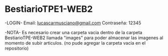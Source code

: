 # BestiarioTPE1-WEB2

-LOGIN-
Email: lucascarmusciano@gmail.com
Contraseña: 12345

-NOTA-
Es necesario crear una carpeta vacia dentro de la carpeta BestiarioTPE-WEB2 llamada "images" para poder almacenar las imagenes al momento de subir articulos.
(no pude agregar la carpeta vacia en el repositorio)

